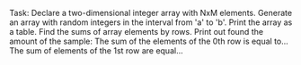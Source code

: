 ﻿Task:
Declare a two-dimensional integer array with NxM elements. Generate an array with random integers in the interval from 'a' to 'b'.
Print the array as a table. Find the sums of array elements by rows. Print out found the amount of the sample:
The sum of the elements of the 0th row is equal to...
The sum of elements of the 1st row are equal...